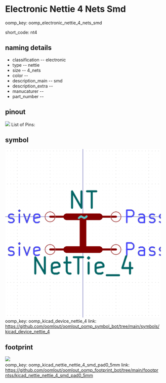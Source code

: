 # Electronic Nettie 4 Nets Smd
oomp_key: oomp_electronic_nettie_4_nets_smd  

short_code: nt4
## naming details
* classification -- electronic
* type -- nettie
* size -- 4_nets
* color -- 
* description_main -- smd
* description_extra -- 
* manucaturer -- 
* part_number -- 
## pinout
![](working_pinout_600.png)
List of Pins:

## symbol

![](symbol/0/working/working_600.png)  
oomp_key: oomp_kicad_device_nettie_4
link: https://github.com/oomlout/oomlout_oomp_symbol_bot/tree/main/symbols/kicad_device_nettie_4


## footprint

![](footprint/0/working/working_600.png)  
oomp_key: oomp_kicad_nettie_nettie_4_smd_pad0_5mm
link: https://github.com/oomlout/oomlout_oomp_footprint_bot/tree/main/foootprntss/kicad_nettie_nettie_4_smd_pad0_5mm
